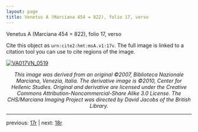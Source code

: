 ```yaml
---
layout: page
title: Venetus A (Marciana 454 = 822), folio 17, verso
---
```


Venetus A (Marciana 454 = 822), folio 17, verso

Cite this object as `urn:cite2:hmt:msA.v1:17v`.  The full image is linked to a citation tool you can use to cite regions of the image.

[![VA017VN_0519](http://www.homermultitext.org/iipsrv?IIIF=/project/homer/pyramidal/deepzoom/hmt/vaimg/2017a/VA017VN_0519.tif/full/800,/0/default.jpg)](http://www.homermultitext.org/ict2/?urn=urn:cite2:hmt:vaimg.2017a:VA017VN_0519) 

<p style="text-align: center; font-style: italic;">This image was derived from an original ©2007, Biblioteca Nazionale Marciana, Venezia, Italia. The derivative image is ©2010, Center for Hellenic Studies. Original and derivative are licensed under the Creative Commons Attribution-Noncommercial-Share Alike 3.0 License. The CHS/Marciana Imaging Project was directed by David Jacobs of the British Library.</p>

---

previous: [17r](../17r/) | next: [18r](../18r/)